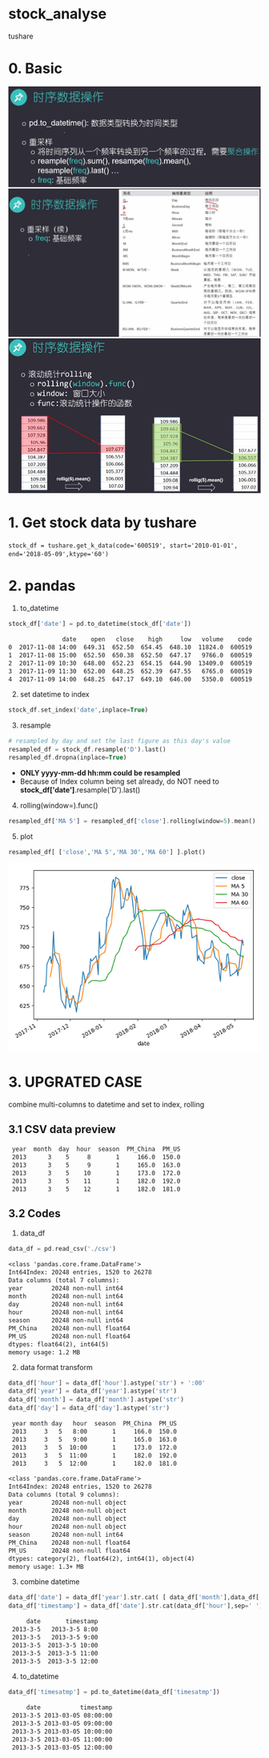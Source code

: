 # stock_analyse
tushare

# 0. Basic

![](https://github.com/davidkorea/stock_analyse/blob/master/images/resample.jpg)
![](https://github.com/davidkorea/stock_analyse/blob/master/images/freq.jpg)
![](https://github.com/davidkorea/stock_analyse/blob/master/images/rolling.jpg)

# 1. Get stock data by tushare

```stock_df = tushare.get_k_data(code='600519', start='2010-01-01', end='2018-05-09',ktype='60')```

# 2. pandas

1. to_datetime
```php
stock_df['date'] = pd.to_datetime(stock_df['date'])
```

```
               date    open   close    high     low   volume    code
0  2017-11-08 14:00  649.31  652.50  654.45  648.10  11824.0  600519
1  2017-11-08 15:00  652.50  650.38  652.50  647.17   9766.0  600519
2  2017-11-09 10:30  648.00  652.23  654.15  644.90  13409.0  600519
3  2017-11-09 11:30  652.00  648.25  652.39  647.55   6765.0  600519
4  2017-11-09 14:00  648.25  647.17  649.10  646.00   5350.0  600519
```

2. set datetime to index
```php
stock_df.set_index('date',inplace=True)
```
3. resample
```php
# resampled by day and set the last figure as this day's value
resampled_df = stock_df.resample('D').last()
resampled_df.dropna(inplace=True)
```
 - **ONLY yyyy-mm-dd hh:mm could be resampled**
 - Because of Index column being set already, do NOT need to **stock_df['date']**.resample('D').last()
 
4. rolling(window=).func()
```php
resampled_df['MA 5'] = resampled_df['close'].rolling(window=5).mean()
```
5. plot
```php
resampled_df[ ['close','MA 5','MA 30','MA 60'] ].plot()
```

![](https://github.com/davidkorea/stock_analyse/blob/master/stock_plot.png)

# 3. UPGRATED CASE

combine multi-columns to datetime and set to index, rolling

## 3.1 CSV data preview
```
 year  month  day  hour  season  PM_China  PM_US
 2013      3    5     8       1     166.0  150.0
 2013      3    5     9       1     165.0  163.0
 2013      3    5    10       1     173.0  172.0
 2013      3    5    11       1     182.0  192.0
 2013      3    5    12       1     182.0  181.0
```

## 3.2 Codes
1. data_df
```php
data_df = pd.read_csv('./csv')
```

```
<class 'pandas.core.frame.DataFrame'>
Int64Index: 20248 entries, 1520 to 26278
Data columns (total 7 columns):
year        20248 non-null int64
month       20248 non-null int64
day         20248 non-null int64
hour        20248 non-null int64
season      20248 non-null int64
PM_China    20248 non-null float64
PM_US       20248 non-null float64
dtypes: float64(2), int64(5)
memory usage: 1.2 MB
```
2. data format transform
```php
data_df['hour'] = data_df['hour'].astype('str') + ':00'
data_df['year'] = data_df['year'].astype('str')
data_df['month'] = data_df['month'].astype('str')
data_df['day'] = data_df['day'].astype('str')
```

```
 year month day   hour  season  PM_China  PM_US 
 2013     3   5   8:00       1     166.0  150.0 
 2013     3   5   9:00       1     165.0  163.0  
 2013     3   5  10:00       1     173.0  172.0   
 2013     3   5  11:00       1     182.0  192.0      
 2013     3   5  12:00       1     182.0  181.0    
```
```
<class 'pandas.core.frame.DataFrame'>
Int64Index: 20248 entries, 1520 to 26278
Data columns (total 9 columns):
year        20248 non-null object
month       20248 non-null object
day         20248 non-null object
hour        20248 non-null object
season      20248 non-null int64
PM_China    20248 non-null float64
PM_US       20248 non-null float64
dtypes: category(2), float64(2), int64(1), object(4)
memory usage: 1.3+ MB
```

3. combine datetime
```php
data_df['date'] = data_df['year'].str.cat( [ data_df['month'],data_df['day'] ], sep='-')
data_df['timestamp'] = data_df['date'].str.cat(data_df['hour'],sep=' ')
```
```
     date       timestamp  
 2013-3-5   2013-3-5 8:00  
 2013-3-5   2013-3-5 9:00  
 2013-3-5  2013-3-5 10:00  
 2013-3-5  2013-3-5 11:00  
 2013-3-5  2013-3-5 12:00  
```

4. to_datetime
```php
data_df['timesatmp'] = pd.to_datetime(data_df['timesatmp'])
```
```
     date           timestamp  
 2013-3-5 2013-03-05 08:00:00  
 2013-3-5 2013-03-05 09:00:00  
 2013-3-5 2013-03-05 10:00:00  
 2013-3-5 2013-03-05 11:00:00  
 2013-3-5 2013-03-05 12:00:00  

```

